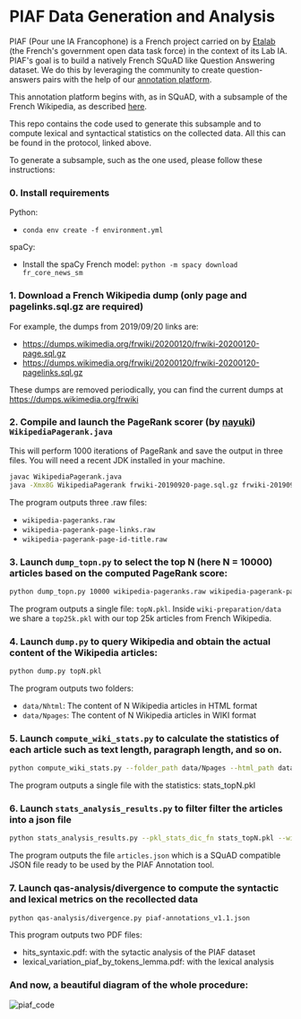 # PIAF Data Generation and Analysis
PIAF (Pour une IA Francophone)  is a French project carried on by [Etalab](etalab.gouv.fr) (the French's government open data task force) in the context of its Lab IA.
PIAF's goal is to build a natively French SQuAD like Question Answering dataset. We do this by leveraging the community to create
question-answers pairs with the help of our [annotation platform](https://github.com/etalab/piaf).

This annotation platform begins with, as in SQuAD, with a subsample of the French Wikipedia, as described [here](https://piaf.etalab.studio/protocole-fr/).

This repo contains the code used to generate this subsample and to compute lexical and syntactical statistics on the
collected data. All this can be found in the protocol, linked above.

To generate a subsample, such as the one used, please follow these instructions:

### 0. Install requirements 
Python: 
* ```conda env create -f environment.yml```

spaCy:
* Install the spaCy French model:
```python -m spacy download fr_core_news_sm```

### 1. Download a French Wikipedia dump (only page and pagelinks.sql.gz are required)

For example, the dumps from 2019/09/20 links are:
* https://dumps.wikimedia.org/frwiki/20200120/frwiki-20200120-page.sql.gz
* https://dumps.wikimedia.org/frwiki/20200120/frwiki-20200120-pagelinks.sql.gz

These dumps are removed periodically, you can find the current dumps at https://dumps.wikimedia.org/frwiki

### 2. Compile and launch the PageRank scorer (by [nayuki](https://www.nayuki.io/page/computing-wikipedias-internal-pageranks)) ```WikipediaPagerank.java```
This will perform 1000 iterations of PageRank and save the output in three files. You will need a recent JDK installed in your machine.

```bash
javac WikipediaPagerank.java
java -Xmx8G WikipediaPagerank frwiki-20190920-page.sql.gz frwiki-20190920-pagelinks.sql.gz 1000
```

The program outputs three .raw files:

* ```wikipedia-pageranks.raw```
* ```wikipedia-pagerank-page-links.raw```
* ```wikipedia-pagerank-page-id-title.raw```

### 3. Launch ```dump_topn.py``` to select the top N (here N = 10000) articles based on the computed PageRank score:
```bash
python dump_topn.py 10000 wikipedia-pageranks.raw wikipedia-pagerank-page-id-title.raw output_path_wikipedia-pagerank-title.txt
```

The program outputs a single file: ```topN.pkl```. Inside ```wiki-preparation/data``` we share a ```top25k.pkl``` with our top 25k articles from French Wikipedia.

### 4. Launch ```dump.py``` to query Wikipedia and obtain the actual content of the Wikipedia articles:
```bash
python dump.py topN.pkl
```

The program outputs two folders:
* ```data/Nhtml```: The content of N Wikipedia articles in HTML format
* ```data/Npages```: The content of N Wikipedia articles in WIKI format

### 5. Launch ```compute_wiki_stats.py``` to calculate the statistics of each article such as text length, paragraph length, and so on.
```bash
python compute_wiki_stats.py --folder_path data/Npages --html_path data/Nhtml --output_dic_fn stats_topN.pkl
``` 

The program outputs a single file with the statistics: stats_topN.pkl

### 6. Launch ```stats_analysis_results.py``` to filter filter the articles into a json file
```bash
python stats_analysis_results.py --pkl_stats_dic_fn stats_topN.pkl --wiki_path data/Npages --html_path Nhtml --output_json_article_fn articles.json --min_paragraphs 5 --min_len_paragraphs 500 --max_len_paragraphs 1000 
```

The program outputs the file ```articles.json``` which is a SQuAD compatible JSON file ready to be used by the PIAF Annotation tool.

### 7. Launch qas-analysis/divergence to compute the syntactic and lexical metrics on the recollected data
```bash
python qas-analysis/divergence.py piaf-annotations_v1.1.json
```

This program outputs two PDF files:
* hits_syntaxic.pdf: with the sytactic analysis of the PIAF dataset
* lexical_variation_piaf_by_tokens_lemma.pdf: with the lexical analysis

### And now, a beautiful diagram of the whole procedure:
![piaf_code](https://user-images.githubusercontent.com/1085210/73561370-27478c80-4459-11ea-80cb-7a0dd4655deb.png)